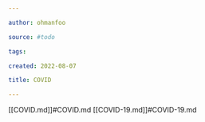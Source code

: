 ```yaml
---

author: ohmanfoo

source: #todo

tags: 

created: 2022-08-07

title: COVID

---
```

[[COVID.md]]#COVID.md
[[COVID-19.md]]#COVID-19.md
